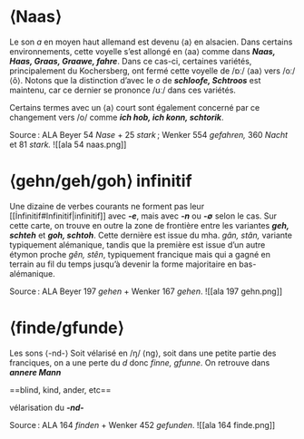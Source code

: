 # ⟨Naas⟩

Le son *a* en moyen haut allemand est devenu ⟨a⟩ en alsacien. Dans certains environnements, cette voyelle s’est allongé en ⟨aa⟩ comme dans ***Naas, Haas, Graas, Graawe, fahre***. Dans ce cas-ci, certaines variétés, principalement du Kochersberg, ont fermé cette voyelle de /ɒː/ ⟨aa⟩ vers /oː/ ⟨ô⟩. Notons que la distinction d’avec le *o* de ***schloofe, Schtroos*** est maintenu, car ce dernier se prononce /ʊː/ dans ces variétés.

Certains termes avec un ⟨a⟩ court sont également concerné par ce changement vers /o/ comme ***ich hob, ich konn, schtorik***.

Source : ALA Beyer 54 *Nase* + 25 *stark* ; Wenker 554 *gefahren,* 360 *Nacht* et 81 *stark.*
![[ala 54 naas.png]]

# ⟨gehn/geh/goh⟩ infinitif

Une dizaine de verbes courants ne forment pas leur [[İnfinitif#Infinitif|infinitif]] avec ***-e***, mais avec ***-n*** ou ***-∅*** selon le cas. Sur cette carte, on trouve en outre la zone de frontière entre les variantes ***geh, schteh*** et ***goh, schtoh***. Cette dernière est issue du mha. *gân, stân,* variante typiquement alémanique, tandis que la première est issue d’un autre étymon proche *gên, stên*, typiquement francique mais qui a gagné en terrain au fil du temps jusqu’à devenir la forme majoritaire en bas-alémanique.

Source : ALA Beyer 197 *gehen* + Wenker 167 *gehen*.
![[ala 197 gehn.png]]

# ⟨finde/gfunde⟩

Les sons ⟨-nd-⟩ 
Soit vélarisé en /ŋ/ ⟨ng⟩, soit dans une petite partie des franciques, on a une perte du *d* donc *finne, gfunne*. On retrouve dans ***annere Mann***

==blind, kind, ander, etc==

vélarisation du ***-nd-***

Source : ALA 164 *finden* + Wenker 452 *gefunden*.
![[ala 164 finde.png]]

